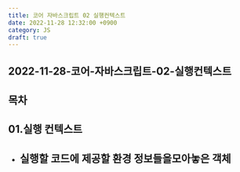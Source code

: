 ```yaml
---
title: 코어 자바스크립트 02 실행컨텍스트
date: 2022-11-28 12:32:00 +0900
category: JS
draft: true
---
```


## 2022-11-28-코어-자바스크립트-02-실행컨텍스트

## 목차

## 01.실행 컨텍스트

- 실행할 코드에 제공할 환경 정보들을모아놓은 객체
  - 

